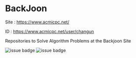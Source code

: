 # BackJoon

Site : https://www.acmicpc.net/

ID : https://www.acmicpc.net/user/changun

Repositories to Solve Algorithm Problems at the Backjoon Site

![issue badge](https://img.shields.io/badge/Language-C%2B%2B-red?style=flat&logo=cplusplus&logoColor=white)
![issue badge](https://img.shields.io/badge/Backjoon-Algorithm-yellowgreen)
